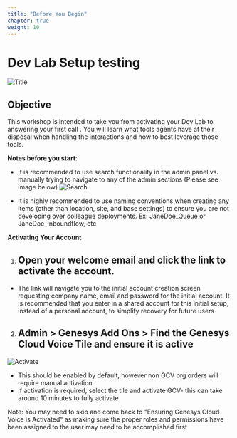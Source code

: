 ```yaml
---
title: "Before You Begin"
chapter: true
weight: 10
---
```

# Dev Lab Setup testing
![Title](/images/title.jpg)
## Objective

This workshop is intended to take you from activating your Dev Lab to answering your first call . You will learn what tools agents have at their disposal when handling the interactions and how to best leverage those tools. 



**Notes before you start**:
* It is recommended to use search functionality in the admin panel vs. manually trying to navigate to any of the admin sections (Please see image below)
![Search](/images/gcadmin.png)

* It is highly recommended to use naming conventions when creating any items (other than location, site, and base settings) to ensure you are not developing over colleague deployments. Ex: JaneDoe_Queue or JaneDoe_Inboundflow, etc

**Activating Your Account**
1. ## Open your welcome email and click the link to activate the account. 
- The link will navigate you to the initial account creation screen requesting company  name, email and password for the initial account. It is recommended that you enter in a shared account for this initial setup, instead of a personal account, to simplify recovery for future users

2. ## Admin > Genesys Add Ons > Find the Genesys Cloud Voice Tile and ensure it is active
![Activate ](/images/activate.jpg)

- This should be enabled by default, however non GCV org orders will require manual activation <br>
- If activation is required, select the tile and activate GCV- this can take around 10 minutes to fully activate

Note: You may need to skip and come back to "Ensuring Genesys Cloud Voice is Activated" as making sure the proper roles and permissions have been assigned to the user may need to be accomplished first

